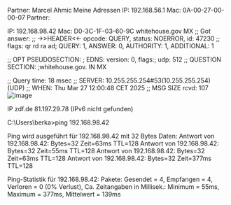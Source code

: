Partner: Marcel Ahmic Meine Adressen IP: 192.168.56.1 Mac: 0A-00-27-00-00-07 Partner:

IP: 192.168.98.42 Mac: D0-3C-1F-03-60-9C whitehouse.gov MX ;; Got answer: ;; ->>HEADER<<- opcode: QUERY, status: NOERROR, id: 47230 ;; flags: qr rd ra ad; QUERY: 1, ANSWER: 0, AUTHORITY: 1, ADDITIONAL: 1

;; OPT PSEUDOSECTION: ; EDNS: version: 0, flags:; udp: 512 ;; QUESTION SECTION: ;whitehouse.gov. IN MX



;; Query time: 18 msec ;; SERVER: 10.255.255.254#53(10.255.255.254) (UDP) ;; WHEN: Thu Mar 27 12:00:48 CET 2025 ;; MSG SIZE rcvd: 107
![image](https://github.com/user-attachments/assets/29fe8bce-32b4-4428-8775-925338aa9c8a)


IP zdf.de 81.197.29.78 (IPv6 nicht gefunden)



C:\Users\berka>ping 192.168.98.42

Ping wird ausgeführt für 192.168.98.42 mit 32 Bytes Daten: Antwort von 192.168.98.42: Bytes=32 Zeit=63ms TTL=128 Antwort von 192.168.98.42: Bytes=32 Zeit=55ms TTL=128 Antwort von 192.168.98.42: Bytes=32 Zeit=63ms TTL=128 Antwort von 192.168.98.42: Bytes=32 Zeit=377ms TTL=128

Ping-Statistik für 192.168.98.42: Pakete: Gesendet = 4, Empfangen = 4, Verloren = 0 (0% Verlust), Ca. Zeitangaben in Millisek.: Minimum = 55ms, Maximum = 377ms, Mittelwert = 139ms
